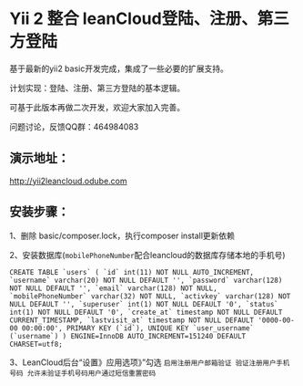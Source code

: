 Yii 2 整合 leanCloud登陆、注册、第三方登陆
============================
基于最新的yii2 basic开发完成，集成了一些必要的扩展支持。

计划实现：登陆、注册、第三方登陆的基本逻辑。

可基于此版本再做二次开发，欢迎大家加入完善。

问题讨论，反馈QQ群：464984083

演示地址：
-------------------
http://yii2leancloud.odube.com


安装步骤：
-------------------
1、删除 basic/composer.lock，执行composer install更新依赖

2、安装数据库(`mobilePhoneNumber`配合leancloud的数据库存储本地的手机号)

``
 CREATE TABLE `users` (
   `id` int(11) NOT NULL AUTO_INCREMENT,
   `username` varchar(20) NOT NULL DEFAULT '',
   `password` varchar(128) NOT NULL DEFAULT '',
   `email` varchar(128) NOT NULL,
   `mobilePhoneNumber` varchar(32) NOT NULL,
   `activkey` varchar(128) NOT NULL DEFAULT '',
   `superuser` int(1) NOT NULL DEFAULT '0',
   `status` int(1) NOT NULL DEFAULT '0',
   `create_at` timestamp NOT NULL DEFAULT CURRENT_TIMESTAMP,
   `lastvisit_at` timestamp NOT NULL DEFAULT '0000-00-00 00:00:00',
   PRIMARY KEY (`id`),
   UNIQUE KEY `user_username` (`username`)
 ) ENGINE=InnoDB AUTO_INCREMENT=151240 DEFAULT CHARSET=utf8; 
``

3、LeanCloud后台“设置》应用选项》”勾选
``
 启用注册用户邮箱验证
 验证注册用户手机号码
 允许未验证手机号码用户通过短信重置密码
``





